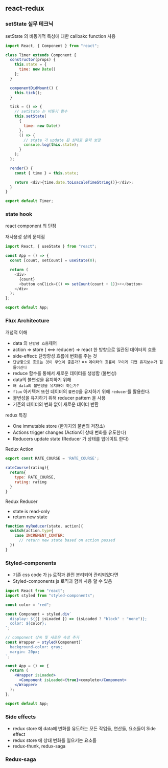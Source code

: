 ## react-redux

### setState 실무 테크닉

setState 의 비동기적 특성에 대한 callbakc function 사용

```js
import React, { Component } from "react";

class Timer extends Component {
  constructor(props) {
    this.state = {
      time: new Date()
    };
  }

  componentDidMount() {
    this.tick();
  }

  tick = () => {
    // setState 는 비동기 함수
    this.setState(
      {
        time: new Date()
      },
      () => {
        // state 가 update 된 상태로 출력 보장
        console.log(this.state);
      }
    );
  };

  render() {
    const { time } = this.state;

    return <div>{time.date.toLoacaleTimeString()}</div>;
  }
}

export default Timer;
```

### state hook

react component 의 단점

재사용성 상의 문제점

```js
import React, { useState } from "react";

const App = () => {
  const [count, setCount] = useState(0);

  return (
    <div>
      {count}
      <button onClick={() => setCount(count + 1)}>+</button>
    </div>
  );
};

export default App;
```

### Flux Architecture

개념적 이해

- data 의 `단방향 흐름`제어
- action => store ( <==> reducer) => react 한 방향으로 일관된 데이터의 흐름
- side-effect: 단방향성 흐름에 변화를 주는 것
- `단방향으로 흐르는 것이 무엇이 좋은가?` => `데이터의 흐름이 꼬이게 되면 유지보수가 힘들어진다`
- reduce 함수를 통해서 새로운 데이터를 생성함 (불변성)
- data의 불변성을 유지하기 위해
- `왜 data의 불변성을 유지해야 하는가?`
- `flux` 아키텍쳐 또한 데이터의 `불변성`을 유지하기 위해 `reducer`를 홣용한다.
- 불변성을 유지하기 위해 reducer pattern 을 사용
- 기존의 데이터의 변화 없이 새로운 데이터 반환

redux 특징

- One immutable store (한가지의 불변의 저장소)
- Actions trigger changes (Action이 상태 변화를 유도한다)
- Reducers update state (Reducer 가 상태를 업데이트 한다)

Redux Action

```js
export const RATE_COURSE = 'RATE_COURSE';

rateCourse(rating){
  return{
    type: RATE_COURSE,
    rating: rating
  }
}
```

Redux Reducer

- state is read-only
- return new state

```js
function myReducer(state, action){
  switch(action.type{
    case INCREMENT_CONTER:
      // return new state based on action passed
  })
}
```

### Styled-components

- 기존 css code 가 js 로직과 완전 분리되어 관리되었다면
- Styled-components js 로직과 함께 사용 할 수 있음

```jsx
import React from "react";
import styled from "styled-components";

const color = "red";

const Component = styled.div`
  display: ${({ isLoaded }) => (isLoaded ? "block" : "none")};
  color: ${color};
`;

// component 상속 및 새로운 속성 추가
const Wrapper = styled(Component)`
  background-color: gray;
  margin: 20px;
`;

const App = () => {
  return (
    <Wrapper isLoaded>
      <Component isLoaded={true}>complete</Component>
    </Wrapper>
  );
};

export default App;
```

### Side effects

- redux store 에 data에 변화를 유도하는 모든 작업들, 연산들, 요소들이 Side effect
- redux store 에 상태 변화를 일으키는 요소들
- redux-thunk, redux-saga

### Redux-saga
